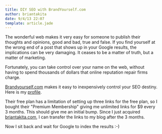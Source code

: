 ```yaml
---
title: DIY SEO with BrandYourself.com
author: briantakita
date: 9/4/13 22:07
template: article.jade
---
```


The wonderful web makes it very easy for someone to publish their thoughts and opinions, good and bad, true and false. If you find yourself at the wrong end of a post that shows up in your Google results, the implications can be very damaging. It ceases to be a matter of truth, but a matter of marketing.


Fortunately, you can take control over your name on the web, without having to spend thousands of dollars that online reputation repair firms charge.

<span class="more"></span>

[Brandyourself.com](http://brandyourself.com) makes it easy to inexpensively control your SEO destiny. Here is my [profile](http://briantakita.brandyourself.com/).


Their free plan has a limitation of setting up three links for the free plan, so I bought their "Premium Membership" giving me unlimited links for $9 every 3 months. This should give me an initial bump. Since I just acquired [briantakita.com](http://briantakita.com), I can transfer the links to my blog after the 3 months.


Now I sit back and wait for Google to index the results :-)
